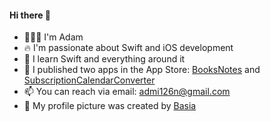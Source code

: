 #### Hi there 👋

- 👨🏻‍💻 I'm Adam
- 🔥 I'm passionate about Swift and iOS development
- 🌱 I learn Swift and everything around it
- 📲 I published two apps in the App Store: [BooksNotes](https://apps.apple.com/pl/app/booksnotes/id6476230743) and [SubscriptionCalendarConverter](https://apps.apple.com/pl/app/subscriptioncalendarconverter/id6478835060)
- 📫 You can reach via email: admi126n@gmail.com
- 🎨 My profile picture was created by [Basia](https://www.instagram.com/udon_drawings/)
